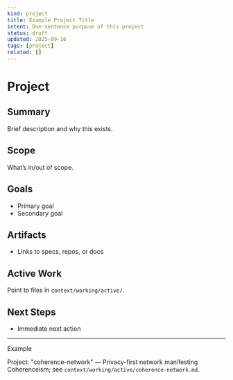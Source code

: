 ```yaml
---
kind: project
title: Example Project Title
intent: One-sentence purpose of this project
status: draft
updated: 2025-09-16
tags: [project]
related: []
---
```


# Project

## Summary
Brief description and why this exists.

## Scope
What’s in/out of scope.

## Goals
- Primary goal
- Secondary goal

## Artifacts
- Links to specs, repos, or docs

## Active Work
Point to files in `context/working/active/`.

## Next Steps
- Immediate next action

---
Example

Project: "coherence-network" — Privacy-first network manifesting Coherenceism; see `context/working/active/coherence-network.md`.

